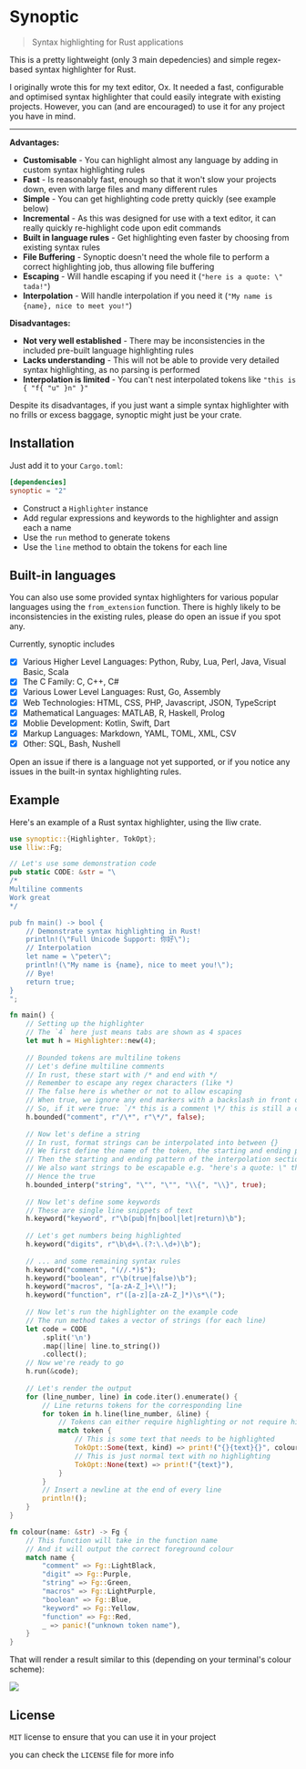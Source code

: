 # Synoptic

> Syntax highlighting for Rust applications

This is a pretty lightweight (only 3 main depedencies) and simple regex-based syntax highlighter for Rust. 

I originally wrote this for my text editor, Ox. It needed a fast, configurable and optimised syntax highlighter that could easily integrate with existing projects. However, you can (and are encouraged) to use it for any project you have in mind.

---
**Advantages:**
- **Customisable** - You can highlight almost any language by adding in custom syntax highlighting rules
- **Fast** - Is reasonably fast, enough so that it won't slow your projects down, even with large files and many different rules
- **Simple** - You can get highlighting code pretty quickly (see example below)
- **Incremental** - As this was designed for use with a text editor, it can really quickly re-highlight code upon edit commands
- **Built in language rules** - Get highlighting even faster by choosing from existing syntax rules
- **File Buffering** - Synoptic doesn't need the whole file to perform a correct highlighting job, thus allowing file buffering
- **Escaping** - Will handle escaping if you need it (`"here is a quote: \" tada!"`)
- **Interpolation**  - Will handle interpolation if you need it (`"My name is {name}, nice to meet you!"`)

**Disadvantages:**
- **Not very well established** - There may be inconsistencies in the included pre-built language highlighting rules
- **Lacks understanding** - This will not be able to provide very detailed syntax highlighting, as no parsing is performed
- **Interpolation is limited** - You can't nest interpolated tokens like `"this is { "f{ "u" }n" }"` 

Despite its disadvantages, if you just want a simple syntax highlighter with no frills or excess baggage, synoptic might just be your crate.

## Installation
Just add it to your `Cargo.toml`:
```toml
[dependencies]
synoptic = "2"
```

- Construct a `Highlighter` instance
- Add regular expressions and keywords to the highlighter and assign each a name
- Use the `run` method to generate tokens
- Use the `line` method to obtain the tokens for each line

## Built-in languages

You can also use some provided syntax highlighters for various popular languages using the `from_extension` function.
There is highly likely to be inconsistencies in the existing rules, please do open an issue if you spot any.

Currently, synoptic includes

- [x] Various Higher Level Languages: Python, Ruby, Lua, Perl, Java, Visual Basic, Scala
- [x] The C Family: C, C++, C#
- [x] Various Lower Level Languages: Rust, Go, Assembly
- [x] Web Technologies: HTML, CSS, PHP, Javascript, JSON, TypeScript
- [x] Mathematical Languages: MATLAB, R, Haskell, Prolog
- [x] Moblie Development: Kotlin, Swift, Dart
- [x] Markup Languages: Markdown, YAML, TOML, XML, CSV
- [x] Other: SQL, Bash, Nushell

Open an issue if there is a language not yet supported, or if you notice any issues in the built-in syntax highlighting rules.

## Example

Here's an example of a Rust syntax highlighter, using the lliw crate.

```rust
use synoptic::{Highlighter, TokOpt};
use lliw::Fg;

// Let's use some demonstration code
pub static CODE: &str = "\
/*
Multiline comments
Work great
*/

pub fn main() -> bool {
    // Demonstrate syntax highlighting in Rust!
    println!(\"Full Unicode Support: 你好\");
    // Interpolation
    let name = \"peter\";
    println!(\"My name is {name}, nice to meet you!\");
    // Bye!
    return true;
}
";

fn main() {
    // Setting up the highlighter
    // The `4` here just means tabs are shown as 4 spaces
    let mut h = Highlighter::new(4);
    
    // Bounded tokens are multiline tokens
    // Let's define multiline comments
    // In rust, these start with /* and end with */
    // Remember to escape any regex characters (like *)
    // The false here is whether or not to allow escaping
    // When true, we ignore any end markers with a backslash in front of them
    // So, if it were true: `/* this is a comment \*/ this is still a comment */ this isn't`
    h.bounded("comment", r"/\*", r"\*/", false);
    
    // Now let's define a string
    // In rust, format strings can be interpolated into between {}
    // We first define the name of the token, the starting and ending pattern
    // Then the starting and ending pattern of the interpolation section
    // We also want strings to be escapable e.g. "here's a quote: \" this is still a string"
    // Hence the true
    h.bounded_interp("string", "\"", "\"", "\\{", "\\}", true);
    
    // Now let's define some keywords
    // These are single line snippets of text
    h.keyword("keyword", r"\b(pub|fn|bool|let|return)\b");
    
    // Let's get numbers being highlighted
    h.keyword("digits", r"\b\d+\.(?:\.\d+)\b");
    
    // ... and some remaining syntax rules
    h.keyword("comment", "(//.*)$");
    h.keyword("boolean", r"\b(true|false)\b");
    h.keyword("macros", "[a-zA-Z_]+\\!");
    h.keyword("function", r"([a-z][a-zA-Z_]*)\s*\(");
    
    // Now let's run the highlighter on the example code
    // The run method takes a vector of strings (for each line)
    let code = CODE
        .split('\n')
        .map(|line| line.to_string())
        .collect();
    // Now we're ready to go
    h.run(&code);
    
    // Let's render the output
    for (line_number, line) in code.iter().enumerate() {
        // Line returns tokens for the corresponding line
        for token in h.line(line_number, &line) {
            // Tokens can either require highlighting or not require highlighting
            match token {
                // This is some text that needs to be highlighted
                TokOpt::Some(text, kind) => print!("{}{text}{}", colour(&kind), Fg::Reset),
                // This is just normal text with no highlighting
                TokOpt::None(text) => print!("{text}"),
            }
        }
        // Insert a newline at the end of every line
        println!();
    }
}

fn colour(name: &str) -> Fg {
    // This function will take in the function name
    // And it will output the correct foreground colour
    match name {
        "comment" => Fg::LightBlack,
        "digit" => Fg::Purple,
        "string" => Fg::Green,
        "macros" => Fg::LightPurple,
        "boolean" => Fg::Blue,
        "keyword" => Fg::Yellow,
        "function" => Fg::Red,
        _ => panic!("unknown token name"),
    }
}

```

That will render a result similar to this (depending on your terminal's colour scheme):

![](https://i.postimg.cc/0QJTsMbf/image.png)

## License
`MIT` license to ensure that you can use it in your project

you can check the `LICENSE` file for more info


